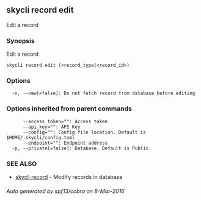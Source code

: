 ## skycli record edit

Edit a record

### Synopsis


Edit a record

```
skycli record edit (<record_type|<record_id>)
```

### Options

```
  -n, --new[=false]: Do not fetch record from database before editing
```

### Options inherited from parent commands

```
      --access_token="": Access token
      --api_key="": API Key
      --config="": Config file location. Default is $HOME/.skycli/config.toml
      --endpoint="": Endpoint address
  -p, --private[=false]: Database. Default is Public.
```

### SEE ALSO
* [skycli record](skycli_record.md)	 - Modify records in database

###### Auto generated by spf13/cobra on 8-Mar-2016
